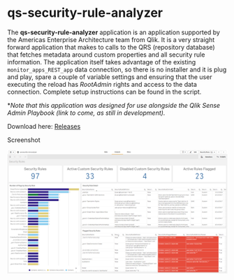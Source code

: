 # qs-security-rule-analyzer

The **qs-security-rule-analyzer** application is an application supported by the Americas Enterprise Architecture team from Qlik. It is a very straight forward application that makes to calls to the QRS (repository database) that fetches metadata around custom properties and all security rule information. The application itself takes advantage of the existing `monitor_apps_REST_app` data connection, so there is no installer and it is plug and play, spare a couple of variable settings and ensuring that the user executing the reload has _RootAdmin_ rights and access to the data connection. Complete setup instructions can be found in the script.

\*_Note that this application was designed for use alongside the Qlik Sense Admin Playbook (link to come, as still in development)._

Download here: [Releases](https://github.com/eapowertools/qs-security-rule-analyzer/releases)

Screenshot

[![security_rules_5.png](images/security_rules_5.png)](https://raw.githubusercontent.com/eapowertools/qs-security-rule-analyzer/master/images/security_rules_5.png)
